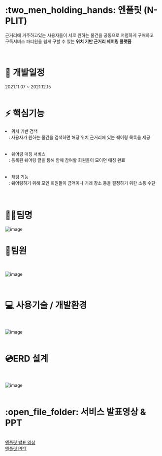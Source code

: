 <h1>:two_men_holding_hands: 엔플릿 (N-PLIT)</h1>
<p>근거리에 거주하고있는 사용자들이 서로 원하는 물건을 공동으로 저렴하게 구매하고 <br>
  구독서비스 파티원을 쉽게 구할 수 있는 <b>위치 기반 근거리 쉐어링 플랫폼</b></p><br>


<h1>📆 개발일정</h1>
2021.11.07 ~ 2021.12.15<br><br>


<h1>⚡ 핵심기능</h1>
<li>위치 기반 검색<br>
&nbsp;&nbsp; : 사용자가 원하는 물건을 검색하면 해당 위치 근거리에 있는 쉐어링 목록을 제공<br><br></li><br>

<li>쉐어링 매칭 서비스<br>
&nbsp;&nbsp; : 등록된 쉐어링 글을 통해 함께 참여할 회원들이 모이면 매칭 완료<br><br></li><br>

<li>채팅 기능<br>
&nbsp;&nbsp; : 쉐어링하기 위해 모인 회원들이 금액이나 거래 장소 등을 결정하기 위한 소통 수단<br><br></li><br>

<h1>👩‍💻팀명</h1>

![image](https://user-images.githubusercontent.com/78725674/146631906-485d5ee4-f958-45be-a173-396f5190ca1c.png)




<h1>👥팀원</h1><br>

![image](https://user-images.githubusercontent.com/78725674/146631607-e288a96c-daa5-490c-b687-ffb8ed7ddc04.png)

<br>

<h1>💻 사용기술 / 개발환경</h1><br>


![image](https://user-images.githubusercontent.com/78725674/146631626-d94f375d-399f-4373-b28c-768fd9532edf.png)
<br><br>

<h1>💿ERD 설계</h1><br>

![image](https://user-images.githubusercontent.com/78725674/146631628-ac3306e2-ab56-4c8c-9f8a-4b64a8dd84da.png)
<br><br>




<h1>:open_file_folder: 서비스 발표영상 & PPT </h1><br>
<a href="https://www.youtube.com/channel/UC7x4kHikdrv-UWoIeUzXDNw" target="_blank">엔플릿 발표 영상</a><br>
<a href="https://moonhy7.github.io/N-PLIT/nplit_ppt.pdf" target="_blank">엔플릿 PPT</a>
<br><br>
